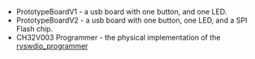 * PrototypeBoardV1 - a usb board with one button, and one LED.
* PrototypeBoardV2 - a usb board with one button, one LED, and a SPI Flash chip.
* CH32V003 Programmer - the physical implementation of the [rvswdio_programmer](https://github.com/cnlohr/rv003usb/tree/master/rvswdio_programmer)